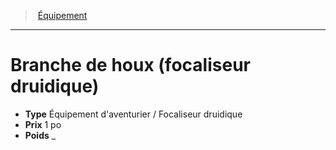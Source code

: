 ﻿---
!EquipmentItem
Type: Équipement d'aventurier / Focaliseur druidique
Price: 1 po
Weight: _
Id: equipment_hd.md#branche-de-houx-focaliseur-druidique
ParentLink: equipment_hd.md#Équipement
Name: Branche de houx (focaliseur druidique)
ParentName: Équipement
NameLevel: 1
Attributes: {}
---
> [Équipement](hd_equipment.md)

---

# Branche de houx (focaliseur druidique)

- **Type** Équipement d'aventurier / Focaliseur druidique
- **Prix** 1 po
- **Poids** _

